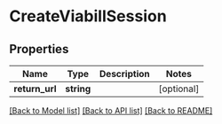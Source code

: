 # CreateViabillSession

## Properties
Name | Type | Description | Notes
------------ | ------------- | ------------- | -------------
**return_url** | **string** |  | [optional] 

[[Back to Model list]](../../README.md#documentation-for-models) [[Back to API list]](../../README.md#documentation-for-api-endpoints) [[Back to README]](../../README.md)

